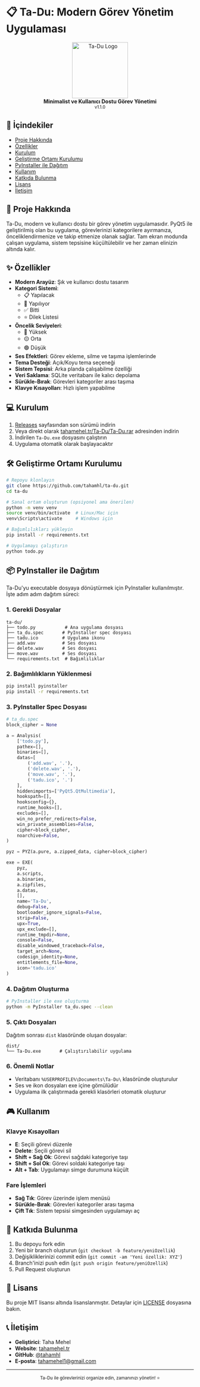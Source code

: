 # 📋 Ta-Du: Modern Görev Yönetim Uygulaması

<div align="center">
  <img src="tadu.png" alt="Ta-Du Logo" width="150">
  <br>
  <strong>Minimalist ve Kullanıcı Dostu Görev Yönetimi</strong>
  <br>
  <sub>v1.1.0</sub>
</div>

## 📖 İçindekiler
- [Proje Hakkında](#-proje-hakkında)
- [Özellikler](#-özellikler)
- [Kurulum](#-kurulum)
- [Geliştirme Ortamı Kurulumu](#-geliştirme-ortamı-kurulumu)
- [PyInstaller ile Dağıtım](#-pyinstaller-ile-dağıtım)
- [Kullanım](#-kullanım)
- [Katkıda Bulunma](#-katkıda-bulunma)
- [Lisans](#-lisans)
- [İletişim](#-iletişim)

## 🎯 Proje Hakkında
Ta-Du, modern ve kullanıcı dostu bir görev yönetim uygulamasıdır. PyQt5 ile geliştirilmiş olan bu uygulama, görevlerinizi kategorilere ayırmanıza, önceliklendirmenize ve takip etmenize olanak sağlar. Tam ekran modunda çalışan uygulama, sistem tepsisine küçültülebilir ve her zaman elinizin altında kalır.

## ✨ Özellikler
- **Modern Arayüz**: Şık ve kullanıcı dostu tasarım
- **Kategori Sistemi**: 
  - 📋 Yapılacak
  - 🔄 Yapılıyor
  - ✅ Bitti
  - ⭐ Dilek Listesi
- **Öncelik Seviyeleri**:
  - 🔴 Yüksek
  - 🟡 Orta
  - 🟢 Düşük
- **Ses Efektleri**: Görev ekleme, silme ve taşıma işlemlerinde
- **Tema Desteği**: Açık/Koyu tema seçeneği
- **Sistem Tepsisi**: Arka planda çalışabilme özelliği
- **Veri Saklama**: SQLite veritabanı ile kalıcı depolama
- **Sürükle-Bırak**: Görevleri kategoriler arası taşıma
- **Klavye Kısayolları**: Hızlı işlem yapabilme

## 💻 Kurulum
1. [Releases](https://github.com/tahamhl/ta-du/releases) sayfasından son sürümü indirin
2. Veya direkt olarak [tahamehel.tr/Ta-Du/Ta-Du.rar](https://tahamehel.tr/Ta-Du/Ta-Du.rar) adresinden indirin
3. İndirilen `Ta-Du.exe` dosyasını çalıştırın
4. Uygulama otomatik olarak başlayacaktır

## 🛠 Geliştirme Ortamı Kurulumu
```bash
# Repoyu klonlayın
git clone https://github.com/tahamhl/ta-du.git
cd ta-du

# Sanal ortam oluşturun (opsiyonel ama önerilen)
python -m venv venv
source venv/bin/activate  # Linux/Mac için
venv\Scripts\activate     # Windows için

# Bağımlılıkları yükleyin
pip install -r requirements.txt

# Uygulamayı çalıştırın
python todo.py
```

## 📦 PyInstaller ile Dağıtım
Ta-Du'yu executable dosyaya dönüştürmek için PyInstaller kullanılmıştır. İşte adım adım dağıtım süreci:

### 1. Gerekli Dosyalar
```plaintext
ta-du/
├── todo.py           # Ana uygulama dosyası
├── ta_du.spec       # PyInstaller spec dosyası
├── tadu.ico         # Uygulama ikonu
├── add.wav          # Ses dosyası
├── delete.wav       # Ses dosyası
├── move.wav         # Ses dosyası
└── requirements.txt  # Bağımlılıklar
```

### 2. Bağımlılıkların Yüklenmesi
```bash
pip install pyinstaller
pip install -r requirements.txt
```

### 3. PyInstaller Spec Dosyası
```python
# ta_du.spec
block_cipher = None

a = Analysis(
    ['todo.py'],
    pathex=[],
    binaries=[],
    datas=[
        ('add.wav', '.'),
        ('delete.wav', '.'),
        ('move.wav', '.'),
        ('tadu.ico', '.')
    ],
    hiddenimports=['PyQt5.QtMultimedia'],
    hookspath=[],
    hooksconfig={},
    runtime_hooks=[],
    excludes=[],
    win_no_prefer_redirects=False,
    win_private_assemblies=False,
    cipher=block_cipher,
    noarchive=False,
)

pyz = PYZ(a.pure, a.zipped_data, cipher=block_cipher)

exe = EXE(
    pyz,
    a.scripts,
    a.binaries,
    a.zipfiles,
    a.datas,
    [],
    name='Ta-Du',
    debug=False,
    bootloader_ignore_signals=False,
    strip=False,
    upx=True,
    upx_exclude=[],
    runtime_tmpdir=None,
    console=False,
    disable_windowed_traceback=False,
    target_arch=None,
    codesign_identity=None,
    entitlements_file=None,
    icon='tadu.ico'
)
```

### 4. Dağıtım Oluşturma
```bash
# PyInstaller ile exe oluşturma
python -m PyInstaller ta_du.spec --clean
```

### 5. Çıktı Dosyaları
Dağıtım sonrası `dist` klasöründe oluşan dosyalar:
```plaintext
dist/
└── Ta-Du.exe       # Çalıştırılabilir uygulama
```

### 6. Önemli Notlar
- Veritabanı `%USERPROFILE%\Documents\Ta-Du\` klasöründe oluşturulur
- Ses ve ikon dosyaları exe içine gömülüdür
- Uygulama ilk çalıştırmada gerekli klasörleri otomatik oluşturur

## 🎮 Kullanım
### Klavye Kısayolları
- **E**: Seçili görevi düzenle
- **Delete**: Seçili görevi sil
- **Shift + Sağ Ok**: Görevi sağdaki kategoriye taşı
- **Shift + Sol Ok**: Görevi soldaki kategoriye taşı
- **Alt + Tab**: Uygulamayı simge durumuna küçült

### Fare İşlemleri
- **Sağ Tık**: Görev üzerinde işlem menüsü
- **Sürükle-Bırak**: Görevleri kategoriler arası taşıma
- **Çift Tık**: Sistem tepsisi simgesinden uygulamayı aç

## 👥 Katkıda Bulunma
1. Bu depoyu fork edin
2. Yeni bir branch oluşturun (`git checkout -b feature/yeniOzellik`)
3. Değişikliklerinizi commit edin (`git commit -am 'Yeni özellik: XYZ'`)
4. Branch'inizi push edin (`git push origin feature/yeniOzellik`)
5. Pull Request oluşturun

## 📄 Lisans
Bu proje MIT lisansı altında lisanslanmıştır. Detaylar için [LICENSE](LICENSE) dosyasına bakın.

## 📞 İletişim
- **Geliştirici**: Taha Mehel
- **Website**: [tahamehel.tr](https://tahamehel.tr)
- **GitHub**: [@tahamhl](https://github.com/tahamhl)
- **E-posta**: tahamehel1@gmail.com

---
<div align="center">
  <sub>Ta-Du ile görevlerinizi organize edin, zamanınızı yönetin! ⭐</sub>
</div> 